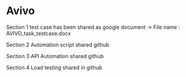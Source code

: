 # Avivo

Section 1 test case has been shared as google document -> File name : AVIVO_task_testcase.docx

Section 2 Automation script shared github 

Section 3 API Automation shared github 

Section 4 Load testing shared in github
